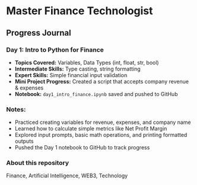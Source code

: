 # Master Finance Technologist

## Progress Journal

### Day 1: Intro to Python for Finance
- **Topics Covered:** Variables, Data Types (int, float, str, bool)
- **Intermediate Skills:** Type casting, string formatting
- **Expert Skills:** Simple financial input validation
- **Mini Project Progress:** Created a script that accepts company revenue & expenses
- **Notebook:** `day1_intro_finance.ipynb` saved and pushed to GitHub

### Notes:
- Practiced creating variables for revenue, expenses, and company name
- Learned how to calculate simple metrics like Net Profit Margin
- Explored input prompts, basic math operations, and printing formatted outputs
- Pushed the Day 1 notebook to GitHub to track progress

### About this repository
Finance, Artificial Intelligence, WEB3, Technology
